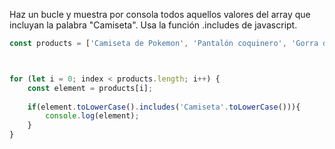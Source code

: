 Haz un bucle y muestra por consola todos aquellos valores del array que incluyan la palabra "Camiseta". Usa la función .includes de javascript.

```js
const products = ['Camiseta de Pokemon', 'Pantalón coquinero', 'Gorra de gansta', 'Camiseta de Basket', 'Cinrurón de Orión', 'AC/DC Camiseta']



for (let i = 0; index < products.length; i++) {
    const element = products[i];
    
    if(element.toLowerCase().includes('Camiseta'.toLowerCase())){ 
        console.log(element);
    }
}
